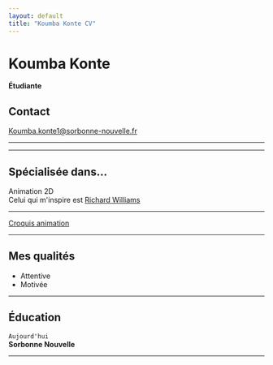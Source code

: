 ```yaml
---
layout: default
title: "Koumba Konte CV"
---
```

<link rel="stylesheet" href="/assets/css/style.css">

# Koumba Konte
**Étudiante**

## Contact

[Koumba.konte1@sorbonne-nouvelle.fr](mailto:Koumba.konte1@sorbonne-nouvelle.fr)

---

<div class="main-container">



---

##  Spécialisée dans...


Animation 2D  
Celui qui m'inspire est [Richard Williams](https://fr.wikipedia.org/wiki/Richard_Williams_animateur)


---

[Croquis animation](assets/css/img/animation.jpg)

---

## Mes qualités


- Attentive
- Motivée

---


##  Éducation

`Aujourd'hui`  
**Sorbonne Nouvelle**

</div>

---

